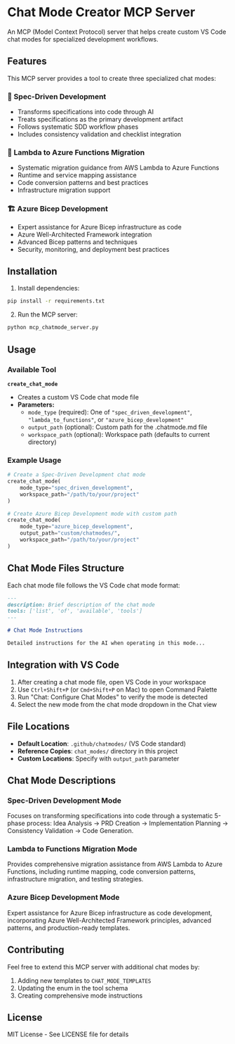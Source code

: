 # Chat Mode Creator MCP Server

An MCP (Model Context Protocol) server that helps create custom VS Code chat modes for specialized development workflows.

## Features

This MCP server provides a tool to create three specialized chat modes:

### 🎯 Spec-Driven Development
- Transforms specifications into code through AI
- Treats specifications as the primary development artifact
- Follows systematic SDD workflow phases
- Includes consistency validation and checklist integration

### 🔄 Lambda to Azure Functions Migration  
- Systematic migration guidance from AWS Lambda to Azure Functions
- Runtime and service mapping assistance
- Code conversion patterns and best practices
- Infrastructure migration support

### 🏗️ Azure Bicep Development
- Expert assistance for Azure Bicep infrastructure as code
- Azure Well-Architected Framework integration
- Advanced Bicep patterns and techniques
- Security, monitoring, and deployment best practices

## Installation

1. Install dependencies:
```bash
pip install -r requirements.txt
```

2. Run the MCP server:
```bash
python mcp_chatmode_server.py
```

## Usage

### Available Tool

**`create_chat_mode`**
- Creates a custom VS Code chat mode file
- **Parameters:**
  - `mode_type` (required): One of `"spec_driven_development"`, `"lambda_to_functions"`, or `"azure_bicep_development"`
  - `output_path` (optional): Custom path for the .chatmode.md file
  - `workspace_path` (optional): Workspace path (defaults to current directory)

### Example Usage

```python
# Create a Spec-Driven Development chat mode
create_chat_mode(
    mode_type="spec_driven_development",
    workspace_path="/path/to/your/project"
)

# Create Azure Bicep Development mode with custom path
create_chat_mode(
    mode_type="azure_bicep_development", 
    output_path="custom/chatmodes/",
    workspace_path="/path/to/your/project"
)
```

## Chat Mode Files Structure

Each chat mode file follows the VS Code chat mode format:

```markdown
---
description: Brief description of the chat mode
tools: ['list', 'of', 'available', 'tools']
---

# Chat Mode Instructions

Detailed instructions for the AI when operating in this mode...
```

## Integration with VS Code

1. After creating a chat mode file, open VS Code in your workspace
2. Use `Ctrl+Shift+P` (or `Cmd+Shift+P` on Mac) to open Command Palette  
3. Run "Chat: Configure Chat Modes" to verify the mode is detected
4. Select the new mode from the chat mode dropdown in the Chat view

## File Locations

- **Default Location**: `.github/chatmodes/` (VS Code standard)
- **Reference Copies**: `chat_modes/` directory in this project
- **Custom Locations**: Specify with `output_path` parameter

## Chat Mode Descriptions

### Spec-Driven Development Mode
Focuses on transforming specifications into code through a systematic 5-phase process: Idea Analysis → PRD Creation → Implementation Planning → Consistency Validation → Code Generation.

### Lambda to Functions Migration Mode  
Provides comprehensive migration assistance from AWS Lambda to Azure Functions, including runtime mapping, code conversion patterns, infrastructure migration, and testing strategies.

### Azure Bicep Development Mode
Expert assistance for Azure Bicep infrastructure as code development, incorporating Azure Well-Architected Framework principles, advanced patterns, and production-ready templates.

## Contributing

Feel free to extend this MCP server with additional chat modes by:
1. Adding new templates to `CHAT_MODE_TEMPLATES`
2. Updating the enum in the tool schema
3. Creating comprehensive mode instructions

## License

MIT License - See LICENSE file for details
